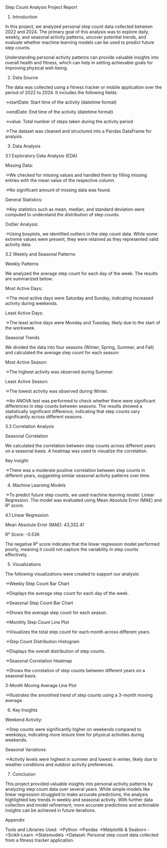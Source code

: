 Step Count Analysis Project Report

1. Introduction
   
In this project, we analyzed personal step count data collected between 2022 and 2024. The primary goal of this analysis was to explore daily, weekly, and seasonal activity patterns, uncover potential trends, and evaluate whether machine learning models can be used to predict future step counts.

Understanding personal activity patterns can provide valuable insights into overall health and fitness, which can help in setting achievable goals for improving physical well-being.

2. Data Source
   
The data was collected using a fitness tracker or mobile application over the period of 2022 to 2024. It includes the following fields:

->startDate: Start time of the activity (datetime format)

->endDate: End time of the activity (datetime format)

->value: Total number of steps taken during the activity period

->The dataset was cleaned and structured into a Pandas DataFrame for analysis.

3. Data Analysis
   
3.1 Exploratory Data Analysis (EDA)

Missing Data:

->We checked for missing values and handled them by filling missing entries with the mean value of the respective column.

->No significant amount of missing data was found.

General Statistics:

->Key statistics such as mean, median, and standard deviation were computed to understand the distribution of step counts.

Outlier Analysis:

->Using boxplots, we identified outliers in the step count data. While some extreme values were present, they were retained as they represented valid activity data.

3.2 Weekly and Seasonal Patterns

Weekly Patterns

We analyzed the average step count for each day of the week. The results are summarized below:

Most Active Days:

->The most active days were Saturday and Sunday, indicating increased activity during weekends.

Least Active Days:

->The least active days were Monday and Tuesday, likely due to the start of the workweek.

Seasonal Trends

We divided the data into four seasons (Winter, Spring, Summer, and Fall) and calculated the average step count for each season:

Most Active Season:

->The highest activity was observed during Summer.

Least Active Season:

->The lowest activity was observed during Winter.

->An ANOVA test was performed to check whether there were significant differences in step counts between seasons. The results showed a statistically significant difference, indicating that step counts vary significantly across different seasons.

3.3 Correlation Analysis

Seasonal Correlation

We calculated the correlation between step counts across different years on a seasonal basis. A heatmap was used to visualize the correlation.

Key insight:

->There was a moderate positive correlation between step counts in different years, suggesting similar seasonal activity patterns over time.

4. Machine Learning Models

->To predict future step counts, we used machine learning model: Linear Regression. The model was evaluated using Mean Absolute Error (MAE) and R² score.

4.1 Linear Regression

Mean Absolute Error (MAE): 43,332.41

R² Score: -0.536

The negative R² score indicates that the linear regression model performed poorly, meaning it could not capture the variability in step counts effectively.

5. Visualizations
   
The following visualizations were created to support our analysis:

->Weekly Step Count Bar Chart

->Displays the average step count for each day of the week.

->Seasonal Step Count Bar Chart

->Shows the average step count for each season.

->Monthly Step Count Line Plot

->Visualizes the total step count for each month across different years.

->Step Count Distribution Histogram

->Displays the overall distribution of step counts.

->Seasonal Correlation Heatmap

->Shows the correlation of step counts between different years on a seasonal basis.

3-Month Moving Average Line Plot

->Illustrates the smoothed trend of step counts using a 3-month moving average.

6. Key Insights
   
Weekend Activity:

->Step counts were significantly higher on weekends compared to weekdays, indicating more leisure time for physical activities during weekends.

Seasonal Variations:

->Activity levels were highest in summer and lowest in winter, likely due to weather conditions and outdoor activity preferences.

7. Conclusion
   
This project provided valuable insights into personal activity patterns by analyzing step count data over several years. While simple models like linear regression struggled to make accurate predictions, the analysis highlighted key trends in weekly and seasonal activity. With further data collection and model refinement, more accurate predictions and actionable insights can be achieved in future iterations.

Appendix

Tools and Libraries Used:
->Python
->Pandas
->Matplotlib & Seaborn
->Scikit-Learn
->Statsmodels
->Dataset: Personal step count data collected from a fitness tracker application.

